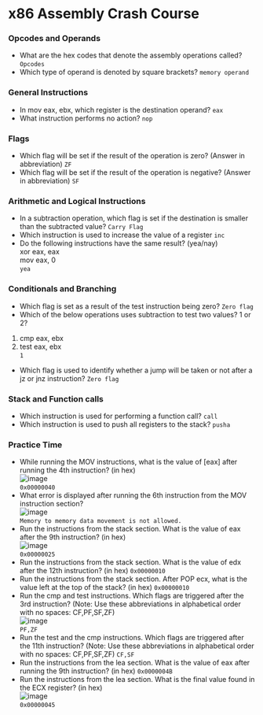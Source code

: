 # x86 Assembly Crash Course

### Opcodes and Operands
- What are the hex codes that denote the assembly operations called? `Opcodes`
- Which type of operand is denoted by square brackets? `memory operand`

### General Instructions
- In mov eax, ebx, which register is the destination operand? `eax`
- What instruction performs no action? `nop`

### Flags
- Which flag will be set if the result of the operation is zero? (Answer in abbreviation) `ZF`
- Which flag will be set if the result of the operation is negative? (Answer in abbreviation) `SF`

### Arithmetic and Logical Instructions
- In a subtraction operation, which flag is set if the destination is smaller than the subtracted value? `Carry Flag`
- Which instruction is used to increase the value of a register `inc`
- Do the following instructions have the same result? (yea/nay)<br />
xor eax, eax<br />
mov eax, 0<br />
`yea`

### Conditionals and Branching
- Which flag is set as a result of the test instruction being zero? `Zero flag`
- Which of the below operations uses subtraction to test two values? 1 or 2?<br />
1. cmp eax, ebx
2. test eax, ebx<br />
`1`
- Which flag is used to identify whether a jump will be taken or not after a jz or jnz instruction? `Zero flag`

### Stack and Function calls
- Which instruction is used for performing a function call? `call`
- Which instruction is used to push all registers to the stack? `pusha`

### Practice Time
- While running the MOV instructions, what is the value of [eax] after running the 4th instruction? (in hex)<br />
![image](https://github.com/user-attachments/assets/0210a6f2-1277-4476-8d97-cf988d33efbf)<br />
`0x00000040`
- What error is displayed after running the 6th instruction from the MOV instruction section?<br />
![image](https://github.com/user-attachments/assets/663ef6d3-75d6-4e1a-b223-892c438cfe17)<br />
`Memory to memory data movement is not allowed.`
- Run the instructions from the stack section. What is the value of eax after the 9th instruction? (in hex)<br />
![image](https://github.com/user-attachments/assets/3377bd27-4162-47a0-9134-0fab176a5521)<br />
`0x00000025`
- Run the instructions from the stack section. What is the value of edx after the 12th instruction? (in hex) `0x00000010`
- Run the instructions from the stack section. After POP ecx, what is the value left at the top of the stack? (in hex) `0x00000010`
- Run the cmp and test instructions. Which flags are triggered after the 3rd instruction? (Note: Use these abbreviations in alphabetical order with no spaces: CF,PF,SF,ZF)<br />
![image](https://github.com/user-attachments/assets/753871d6-f2c2-43c8-ab00-a1550c67491a)<br />
`PF,ZF`
- Run the test and the cmp instructions. Which flags are triggered after the 11th instruction? (Note: Use these abbreviations in alphabetical order with no spaces: CF,PF,SF,ZF) `CF,SF`
- Run the instructions from the lea section. What is the value of eax after running the 9th instruction? (in hex) `0x0000004B`
- Run the instructions from the lea section. What is the final value found in the ECX register? (in hex)<br />
![image](https://github.com/user-attachments/assets/c7fc30b4-6ae7-4efa-83fb-0c7c311e98a7)<br />
`0x00000045`
